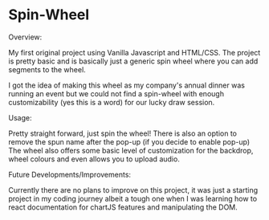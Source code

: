# Spin-Wheel

Overview:

My first original project using Vanilla Javascript and HTML/CSS. 
The project is pretty basic and is basically just a generic spin wheel where you can add segments to the wheel.

I got the idea of making this wheel as my company's annual dinner was running an event but we could not find a spin-wheel with enough customizability (yes this is a word) for our lucky draw session.

Usage:

Pretty straight forward, just spin the wheel! There is also an option to remove the spun name after the pop-up (if you decide to enable pop-up)
The wheel also offers some basic level of customization for the backdrop, wheel colours and even allows you to upload audio.

Future Developments/Improvements:

Currently there are no plans to improve on this project, it was just a starting project in my coding journey albeit a tough one when I was learning how to react documentation for chartJS features and manipulating the DOM.
